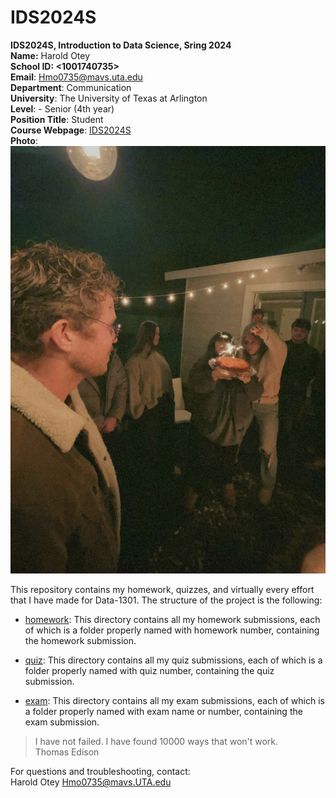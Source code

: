 # IDS2024S

**IDS2024S, Introduction to Data Science, Sring 2024**  
**Name:** Harold Otey    
**School ID: <1001740735>**   
**Email**: <Hmo0735@mavs.uta.edu>  
**Department**: Communication    
**University**: The University of Texas at Arlington   
**Level**: <undergraduate or graduate> - Senior (4th year)  
**Position Title**: Student  
**Course Webpage**: [IDS2024S](https://www.cdslab.org/IDS2024S/)     
**Photo**:  
![A photo of Harold](HaroldPhoto.jpeg)       

This repository contains my homework, quizzes, and virtually every effort that I have made for Data-1301. The structure of the project is the following:

+ [homework](./hw): This directory contains all my homework submissions, each of which is a folder properly named with homework number, containing the homework submission.  

+ [quiz](./quiz): This directory contains all my quiz submissions, each of which is a folder properly named with quiz number, containing the quiz submission.  

+ [exam](./Exams): This directory contains all my exam submissions, each of which is a folder properly named with exam name or number, containing the exam submission.  

>  I have not failed. I have found 10000 ways that won't work.  
>  Thomas Edison  

For questions and troubleshooting, contact:  
Harold Otey
Hmo0735@mavs.UTA.edu  


